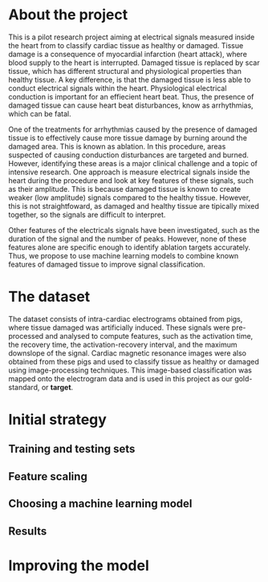 # About the project
This is a pilot research project aiming at electrical signals measured inside the heart from to classify cardiac tissue as healthy or damaged. Tissue damage is a consequence of myocardial infarction (heart attack), where blood supply to the heart is interrupted. Damaged tissue is replaced by scar tissue, which has different structural and physiological properties than healthy tissue. A key difference, is that the damaged tissue is less able to conduct electrical signals within the heart. Physiological electrical conduction is important for an effiecient heart beat. Thus, the presence of damaged tissue can cause heart beat disturbances, know as arrhythmias, which can be fatal.

One of the treatments for arrhythmias caused by the presence of damaged tissue is to effectively cause more tissue damage by burning around the damaged area. This is known as ablation. In this procedure, areas suspected of causing conduction disturbances are targeted and burned. However, identifying these areas is a major clinical challenge and a topic of intensive research. One approach is measure electrical signals inside the heart during the procedure and look at key features of these signals, such as their amplitude. This is because damaged tissue is known to create weaker (low amplitude) signals compared to the healthy tissue. However, this is not straightfoward, as damaged and healthy tissue are tipically mixed together, so the signals are difficult to interpret.

Other features of the electricals signals have been investigated, such as the duration of the signal and the number of peaks. However, none of these features alone are specific enough to identify ablation targets accurately. Thus, we propose to use machine learning models to combine known features of damaged tissue to improve signal classification.

# The dataset
The dataset consists of intra-cardiac electrograms obtained from pigs, where tissue damaged was artificially induced. These signals were pre-processed and analysed to compute features, such as the activation time, the recovery time, the activation-recovery interval, and the maximum downslope of the signal. Cardiac magnetic resonance images were also obtained from these pigs and used to classify tissue as healthy or damaged using image-processing techniques. This image-based classification was mapped onto the electrogram data and is used in this project as our gold-standard, or **target**.

# Initial strategy
## Training and testing sets
## Feature scaling
## Choosing a machine learning model
## Results

# Improving the model
